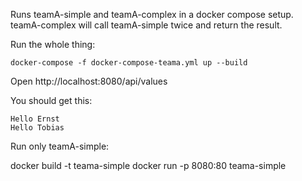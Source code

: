 Runs teamA-simple and teamA-complex in a docker compose setup.
teamA-complex will call teamA-simple twice and return the result.

Run the whole thing:

`docker-compose -f docker-compose-teama.yml up --build`

Open http://localhost:8080/api/values

You should get this:
```
Hello Ernst
Hello Tobias
```


Run only teamA-simple:

docker build -t teama-simple
docker run -p 8080:80 teama-simple
